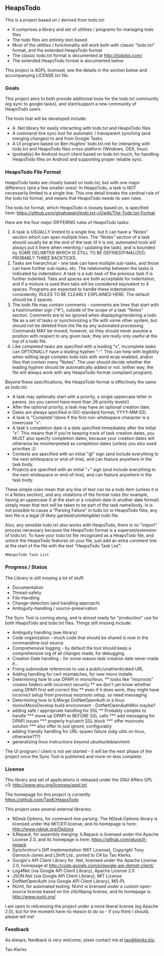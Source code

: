 
## HeapsTodo

This is a project based on / derived from todo.txt:

* It comprises a library and set of utilities / programs for managing todo files
* The todo files are entirely text-based
* Most of the utilities / functionality will work both with classic "todo.txt" format, and the extended HeapsTodo format
* The classic todo.txt format is documented at http://todotxt.com/
* The extended HeapsTodo format is documented below

This project is AGPL-licensed, see the details in the section below and accompanying LICENSE.txt file.

### Goals 

This project aims to both provide additional tools for the todo.txt community (eg sync to google tasks),
and start/support a new community of HeapsTodo users. 

The tools that will be developed include:

* A .Net library for easily interacting with todo.txt and HeapsTodo files
* A command-line sync tool for automatic / transparent synching (and merging changes) to and from Google Tasks
* A UI program based on Ben Hughes' todo.txt.net for interacting with todo.txt and HeapsTodo files cross-platform (Windows, OSX, linux)
* (probably) An Android touch client based on todo.txt-touch, for handling HeapsTodo files on Android and supporting proper reliable sync.

### HeapsTodo File Format

HeapsTodo tasks are closely based on todo.txt, but with one major difference (and a few smaller ones):
In HeapsTodo, a task is NOT necessarily limited to a single line. This one detail breaks the cardinal
rule of the todo.txt format, and means that HeapsTodo needs its own rules.

The todo.txt format, which HeapsTodo is loosely based on, is specified here:
https://github.com/ginatrapani/todo.txt-cli/wiki/The-Todo.txt-Format

Here are the four major DIFFERING rules of HeapsTodo tasks:

1.  A task is USUALLY limited to a single line, but it can have a "Notes" section which can span multiple lines.
    The "Notes" section of a task should usually be at the end of the task (if it is not, automated tools will always 
    put it there when rewriting / updating the task), and is bounded by SOME DELIMITER WHICH IS STILL TO BE DEFINED/FINALIZED,
    PROBABLY THREE BACKTICKS.
2.  Tasks are hierarchical - one task can have multiple sub-tasks, and those can have further sub-tasks, etc.
    The relationship between the tasks is indicated by indentation: A task is a sub-task of the previous task if is
    further indented. Tabs and spaces are both acceptable for indentation, and if a mixture is used then tabs
    will be considered equivalent to 4 spaces. Programs are expected to handle these indentations consistently,
    RULES TO BE CLEARLY EXPLAINED HERE. The default should be 2 spaces.
3.  The todo file may contain comments - comments are lines that start with a hash/number sign ("#"), outside of
    the scope of a task "Notes" section. Comments are to be ignored when displaying/rendering a todo file as a set of
    tasks or synchronizing a file with some other system, but should not be deleted from the file by any automated
    processing. Commands MAY be moved, however, so they should never assume a position with respect to any given
    task; they are really only useful at the top of a todo file.
4.  Like completed tasks are specified with a leading "x", incomplete tasks can OPTIONALLY have a leading hyphen
    "-". This can help with legibility when editing large complex todo lists with word wrap enabled, and/or files
    that contain many "Notes". The user should decide whether the leading hyphen should be automatically added or
    not. (either way, the file will always work with any HeapsTodo-format-compliant program).

Beyond these specifications, the HeapsTodo format is effectively the same as todo.txt:

* A task may optionally start with a priority, a single uppercase letter in parens. (so you cannot have more than 26 priority levels!)
* After the optional priority, a task may have an optional creation date.
* Dates are always specified in ISO-standard format, YYYY-MM-DD.
* A task is "Complete"/done if the first non-whitespace character is a lowercase "x".
* A task's completion date is a date specified immediately after the initial "x". This means that if you're keeping track of task creation dates, you MUST also specify completion dates, because your creation dates will otherwise be misinterpreted as completion dates (unless you also used priorities :))
* Contexts are specified with an initial "@" sign (and include everything to the next whitespace or end-of-line), and can feature anywhere in the task body.
* Projects are specified with an initial "+" sign (and include everything to the next whitespace or end-of-line), and can feature anywhere in the task body.

These simple rules mean that any line of text can be a todo item (unless it is in a Notes section), and any
violations of the format rules (for example, having an uppercase X at the start or a creation date in another
date format) simply mean that text will be taken to be part of the task name/body. Is is not possible to
cause a "Parsing Failure" in todo.txt or HeapsTodo files, any text file is a legal (if likely garbled/uninteligible) todo file.

Also, any sensible todo.txt also works with HeapsTodo, there is no "import" process necessary because the HeapsTodo format is a superset/extension of todo.txt.
To have your todo.txt file recognized as a HeapsTodo file, and unlock the HeapsTodo features on your file, just add an extra comment line
at the start of the file with the text "HeapsTodo Task List":

    #HeapsTodo Task List


### Progress / Status

The Library is still missing a lot of stuff:

* Documentation
* Thread-safety
* File-Handling
* Change-detection (and handling approach)
* Ambiguity-handling / source-preservation

The Sync Tool is coming along, and is almost ready for "production" use for both HeapsTodo and todo.txt files.
Things still missing include:

* Ambiguity handling (see library)
* Code organization - much code that should be shared is now in the commandline tool source
* Comprehensive logging - by default the tool should keep a comprehensive log of all changes made, for debugging.
* Creation Date handling - for some reason task creation date never made it...
* Fixing submodule references to use a public/unathenticated URL
* Adding handling for cert mismatches, for new mono installs
* Determining how to use DPAPI in mono/linux, 
** looks like "mozroots" creates folders with incorrect security
** we don't yet know whether using DPAPI first will correct this
** even if it does work, they might have incorrect setup from previous mozroots setup, so need messaging
* Determining how to ILMerge DotNetOpenAuth in a linux mono/MonoDevelop build environment - DotNetOpenAuthMini maybe?
* adding safe / appropriate handling for SSL
** Probably complex to handle
*** move up DPAPI to BEFORE SSL calls
*** add messaging for DPAPI issues
*** properly try/catch SSL block
*** offer mozroots solution
*** also offer to just ignore, configurably
* adding friendly handling for URL-spawn failure (xdg-utils on linux, otherwise???)
* generalizing linux instructions beyond ubuntu/debian/mint

The UI program / client is not yet started - it will be the next phase of the project once the Sync Tool
is published and more-or-less complete.

### License

This library and set of applications is released under the GNU Affero GPL v3: 
http://www.gnu.org/licenses/agpl.txt

The homepage for this project is currently: 
https://github.com/TaoK/HeapsTodo

This project uses several external libraries:

* NDesk.Options, for command-line parsing: The NDesk.Options library is licensed under 
    the MIT/X11 license, and its homepage is here: http://www.ndesk.org/Options
* ILRepack, for assembly merging: ILRepack is licensed under the Apache License 2.0, 
    and its homepage is here: https://github.com/gluck/il-repack
* Synchrotron's Diff implementation (MIT License), Copyright Tony Garnock-Jones and
    LShift Ltd., ported to C# by Tao Klerks.
* Google's API Client Library for .Net, licensed under the Apache License 2.0, 
    homepage at http://code.google.com/p/google-api-dotnet-client/
* Log4Net (via Google API Client Library), Apache License 2.0
* JSON.Net (via Google API Client Library), MIT License
* DotNetOpenAuth (via Google API Client Library), MS-PL
* NUnit, for automated testing. NUnit is licensed under a custom open-source license
    based on the zlib/libpng license, and its homepage is: http://www.nunit.org/

I am open to relicensing the project under a more liberal license (eg Apache 2.0), but for the moment
have no reason to do so - if you think I should, please tell me!

### Feedback

As always, feedback is very welcome, plase contact me at tao@klerks.biz.

Tao Klerks
